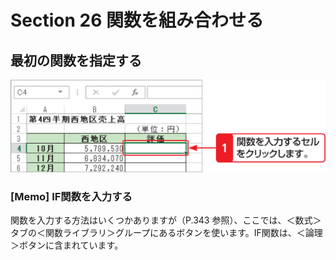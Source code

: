 # Section 26 関数を組み合わせる

## 最初の関数を指定する

![](001.png)

### [Memo] IF関数を入力する

関数を入力する方法はいくつかありますが（P.343 参照）、ここでは、＜数式＞タブの＜関数ライブラリ＞グループにあるボタンを使います。IF関数は、＜論理＞ボタンに含まれています。
